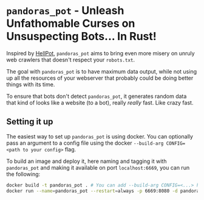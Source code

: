 # `pandoras_pot` - Unleash Unfathomable Curses on Unsuspecting Bots... In Rust!

Inspired by [HellPot](https://github.com/yunginnanet/HellPot), `pandoras_pot`
aims to bring even more misery on unruly web crawlers that doesn't respect your
`robots.txt`.

The goal with `pandoras_pot` is to have maximum data output, while not using up
all the resources of your webserver that probably could be doing better things
with its time.

To ensure that bots don't detect `pandoras_pot`, it generates random data that kind
of looks like a website (to a bot), really *really* fast. Like crazy fast.

## Setting it up

The easiest way to set up `pandoras_pot` is using docker. You can optionally
pass an argument to a config file using the docker `--build-arg CONFIG=<path to
your config>` flag.

To build an image and deploy it, here naming and tagging it with `pandoras_pot`
and making it available on port `localhost:6669`, you can run the following:

```sh
docker build -t pandoras_pot . # You can add --build-arg CONFIG=<...> here
docker run --name=pandoras_pot --restart=always -p 6669:8080 -d pandoras_pot
```
